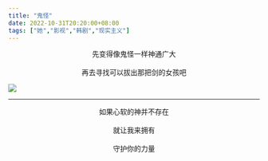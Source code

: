 ```yaml
---
title: "鬼怪"
date: 2022-10-31T20:20:00+08:00
tags: ["她","影视","韩剧","现实主义"]
---
```


<center>
先变得像鬼怪一样神通广大
<br><br>
再去寻找可以拔出那把剑的女孩吧
</center>

![](https://gcore.jsdelivr.net/gh/AlexLiu2022/resources/img/blog-picture-i-can-see-your-sword.JPG)

---

<center>
如果心软的神并不存在
<br><br>
就让我来拥有
<br><br>
守护你的力量
</center>

<style>
.post-body {
    margin-top: 0 !important;
}
</style>


